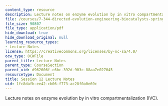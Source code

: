 ```yaml
---
content_type: resource
description: Lecture notes on enzyme evolution by in vitro compartmentalization (IVC).
file: /courses/7-344-directed-evolution-engineering-biocatalysts-spring-2008/1fc8dafbee42cb06f773ac28f0a0e69c_ses12_ln.pdf
file_size: 90807
file_type: application/pdf
hide_download: true
hide_download_original: null
learning_resource_types:
- Lecture Notes
license: https://creativecommons.org/licenses/by-nc-sa/4.0/
ocw_type: OCWFile
parent_title: Lecture Notes
parent_type: CourseSection
parent_uid: d962606f-c6bc-392d-903c-88aa7e027045
resourcetype: Document
title: Session 12 Lecture Notes
uid: 1fc8dafb-ee42-cb06-f773-ac28f0a0e69c
---
```

Lecture notes on enzyme evolution by in vitro compartmentalization (IVC).